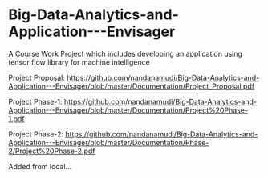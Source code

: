# Big-Data-Analytics-and-Application---Envisager
A Course Work Project which includes developing an application using tensor flow library for machine intelligence

Project Proposal: https://github.com/nandanamudi/Big-Data-Analytics-and-Application---Envisager/blob/master/Documentation/Project_Proposal.pdf 

Project Phase-1: https://github.com/nandanamudi/Big-Data-Analytics-and-Application---Envisager/blob/master/Documentation/Project%20Phase-1.pdf


Project Phase-2: https://github.com/nandanamudi/Big-Data-Analytics-and-Application---Envisager/blob/master/Documentation/Phase-2/Project%20Phase-2.pdf

Added from local...
